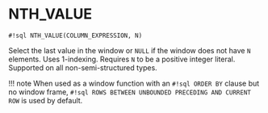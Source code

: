 # NTH_VALUE
`#!sql NTH_VALUE(COLUMN_EXPRESSION, N)`

Select the last value in the window or `NULL` if the window
does not have `N` elements. Uses 1-indexing. Requires
`N` to be a positive integer literal.  Supported on all
non-semi-structured types.

!!! note
    When used as a window function with an `#!sql ORDER BY` clause but no window frame, `#!sql ROWS BETWEEN UNBOUNDED PRECEDING AND CURRENT ROW` is used by default.
